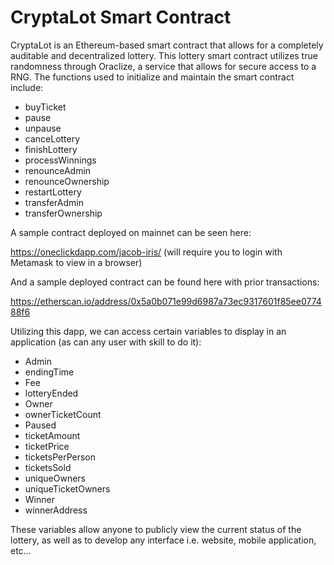 #  CryptaLot Smart Contract

CryptaLot is an Ethereum-based smart contract that allows for a completely auditable and decentralized lottery.  This lottery smart contract utilizes true randomness through Oraclize, a service that allows for secure access to a RNG.  The functions used to initialize and maintain the smart contract include:

* buyTicket
* pause
* unpause
* canceLottery
* finishLottery
* processWinnings
* renounceAdmin
* renounceOwnership
* restartLottery
* transferAdmin
* transferOwnership

A sample contract deployed on mainnet can be seen here:

https://oneclickdapp.com/jacob-iris/ (will require you to login with Metamask to view in a browser)

And a sample deployed contract can be found here with prior transactions:

https://etherscan.io/address/0x5a0b071e99d6987a73ec9317601f85ee077488f6


Utilizing this dapp, we can access certain variables to display in an application (as can any user with skill to do it):

* Admin
* endingTime
* Fee
* lotteryEnded
* Owner
* ownerTicketCount
* Paused
* ticketAmount
* ticketPrice
* ticketsPerPerson
* ticketsSold
* uniqueOwners
* uniqueTicketOwners
* Winner
* winnerAddress

These variables allow anyone to publicly view the current status of the lottery, as well as to develop any interface i.e. website, mobile application, etc…


